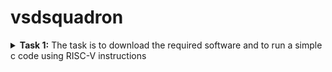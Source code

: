 # vsdsquadron
<details>
<summary><b> Task 1:</b> The task is to download the required software and to run a simple c code using RISC-V instructions </summary>
  <br>

**1) Installing virtual box**

![VM VIRTUAL BOX](

